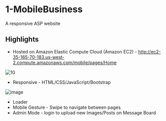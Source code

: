 # 1-MobileBusiness
A responsive ASP website

Highlights
------

* Hosted on Amazon Elastic Compute Cloud (Amazon EC2) - http://ec2-35-165-70-183.us-west-2.compute.amazonaws.com/mobile/pages/Home

![10](https://user-images.githubusercontent.com/25067011/27356412-5883aefa-55dc-11e7-85dc-5cb2730c749d.png)

* Responsive - HTML/CSS/JavaScript/Bootstrap

![image](https://user-images.githubusercontent.com/25067011/27356579-002acb8e-55dd-11e7-87af-478b870d9221.png)

* Loader
* Mobile Gesture - Swipe to navigate between pages
* Admin Mode - login to upload new Images/Posts on Message Board
